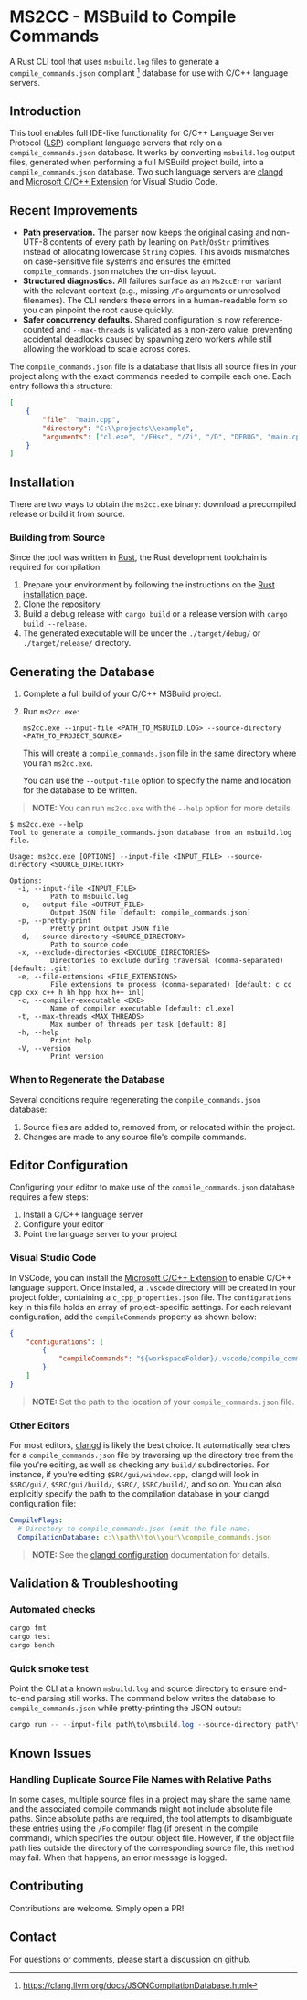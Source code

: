 # MS2CC - MSBuild to Compile Commands

A Rust CLI tool that uses `msbuild.log` files to generate a `compile_commands.json` compliant [^1] database for use with C/C++ language servers.

## Introduction

This tool enables full IDE-like functionality for C/C++ Language Server Protocol ([LSP]) compliant language servers that rely on a `compile_commands.json` database. It works by converting `msbuild.log` output files, generated when performing a full MSBuild project build, into a `compile_commands.json` database. Two such language servers are [clangd] and [Microsoft C/C++ Extension] for Visual Studio Code.

## Recent Improvements

- **Path preservation.** The parser now keeps the original casing and non-UTF-8 contents of every path by leaning on `Path`/`OsStr` primitives instead of allocating lowercase `String` copies. This avoids mismatches on case-sensitive file systems and ensures the emitted `compile_commands.json` matches the on-disk layout.
- **Structured diagnostics.** All failures surface as an `Ms2ccError` variant with the relevant context (e.g., missing `/Fo` arguments or unresolved filenames). The CLI renders these errors in a human-readable form so you can pinpoint the root cause quickly.
- **Safer concurrency defaults.** Shared configuration is now reference-counted and `--max-threads` is validated as a non-zero value, preventing accidental deadlocks caused by spawning zero workers while still allowing the workload to scale across cores.

The `compile_commands.json` file is a database that lists all source files in your project along with the exact commands needed to compile each one. Each entry follows this structure:

```json
[
    {
        "file": "main.cpp",
        "directory": "C:\\projects\\example",
        "arguments": ["cl.exe", "/EHsc", "/Zi", "/D", "DEBUG", "main.cpp"]
    }
]
```

## Installation

There are two ways to obtain the `ms2cc.exe` binary: download a precompiled release or build it from source.

### Building from Source

Since the tool was written in [Rust], the Rust development toolchain is required for compilation.

1. Prepare your environment by following the instructions on the [Rust installation page].
1. Clone the repository.
1. Build a debug release with `cargo build` or a release version with `cargo build --release`.
1. The generated executable will be under the `./target/debug/` or `./target/release/` directory.

## Generating the Database

1. Complete a full build of your C/C++ MSBuild project.
1. Run `ms2cc.exe`:

   ```console
   ms2cc.exe --input-file <PATH_TO_MSBUILD.LOG> --source-directory <PATH_TO_PROJECT_SOURCE>
   ```

   This will create a `compile_commands.json` file in the same directory where you ran `ms2cc.exe`.

   You can use the `--output-file` option to specify the name and location for the database to be written.

> **NOTE:** You can run `ms2cc.exe` with the `--help` option for more details.

```console
$ ms2cc.exe --help
Tool to generate a compile_commands.json database from an msbuild.log file.

Usage: ms2cc.exe [OPTIONS] --input-file <INPUT_FILE> --source-directory <SOURCE_DIRECTORY>

Options:
  -i, --input-file <INPUT_FILE>
          Path to msbuild.log
  -o, --output-file <OUTPUT_FILE>
          Output JSON file [default: compile_commands.json]
  -p, --pretty-print
          Pretty print output JSON file
  -d, --source-directory <SOURCE_DIRECTORY>
          Path to source code
  -x, --exclude-directories <EXCLUDE_DIRECTORIES>
          Directories to exclude during traversal (comma-separated) [default: .git]
  -e, --file-extensions <FILE_EXTENSIONS>
          File extensions to process (comma-separated) [default: c cc cpp cxx c++ h hh hpp hxx h++ inl]
  -c, --compiler-executable <EXE>
          Name of compiler executable [default: cl.exe]
  -t, --max-threads <MAX_THREADS>
          Max number of threads per task [default: 8]
  -h, --help
          Print help
  -V, --version
          Print version
```

### When to Regenerate the Database

Several conditions require regenerating the `compile_commands.json` database:

1. Source files are added to, removed from, or relocated within the project.
1. Changes are made to any source file's compile commands.

## Editor Configuration

Configuring your editor to make use of the `compile_commands.json` database requires a few steps:

1. Install a C/C++ language server
1. Configure your editor
1. Point the language server to your project

### Visual Studio Code

In VSCode, you can install the [Microsoft C/C++ Extension] to enable C/C++ language support. Once installed, a `.vscode` directory will be created in your project folder, containing a `c_cpp_properties.json` file. The `configurations` key in this file holds an array of project-specific settings. For each relevant configuration, add the `compileCommands` property as shown below:

```json
{
    "configurations": [
        {
            "compileCommands": "${workspaceFolder}/.vscode/compile_commands.json"
        }
    ]
}
```

> **NOTE:** Set the path to the location of your `compile_commands.json` file.

### Other Editors

For most editors, [clangd] is likely the best choice. It automatically searches for a `compile_commands.json` file by traversing up the directory tree from the file you're editing, as well as checking any `build/` subdirectories. For instance, if you're editing `$SRC/gui/window.cpp,` clangd will look in `$SRC/gui/`, `$SRC/gui/build/`, `$SRC/`, `$SRC/build/`, and so on. You can also explicitly specify the path to the compilation database in your clangd configuration file:

```yaml
CompileFlags:
  # Directory to compile_commands.json (omit the file name)
  CompilationDatabase: c:\\path\\to\\your\\compile_commands.json
```

> **NOTE:** See the [clangd configuration] documentation for details.

## Validation & Troubleshooting

### Automated checks

```powershell
cargo fmt
cargo test
cargo bench
```

### Quick smoke test

Point the CLI at a known `msbuild.log` and source directory to ensure end-to-end parsing still works. The command below writes the database to `compile_commands.json` while pretty-printing the JSON output:

```powershell
cargo run -- --input-file path\to\msbuild.log --source-directory path\to\src --pretty-print
```

## Known Issues

### Handling Duplicate Source File Names with Relative Paths

In some cases, multiple source files in a project may share the same name, and the associated compile commands might not include absolute file paths. Since absolute paths are required, the tool attempts to disambiguate these entries using the `/Fo` compiler flag (if present in the compile command), which specifies the output object file. However, if the object file path lies outside the directory of the corresponding source file, this method may fail. When that happens, an error message is logged.

## Contributing

Contributions are welcome. Simply open a PR!

## Contact

For questions or comments, please start a [discussion on github].

[^1]: <https://clang.llvm.org/docs/JSONCompilationDatabase.html>

[clangd]: https://clangd.llvm.org/
[clangd configuration]: https://clangd.llvm.org/config
[discussion on github]: https://github.com/fhaddad_microsoft/ms2cc/discussions
[lsp]: https://microsoft.github.io/language-server-protocol/
[microsoft c/c++ extension]: https://code.visualstudio.com/docs/languages/cpp
[rust]: https://www.rust-lang.org/
[rust installation page]: https://www.rust-lang.org/tools/install

